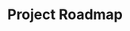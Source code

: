 ---
layout: blog-project-roadmap
title: Project Roadmap

namespace: faq.project-roadmap
permalink: /blog/project-roadmap
---